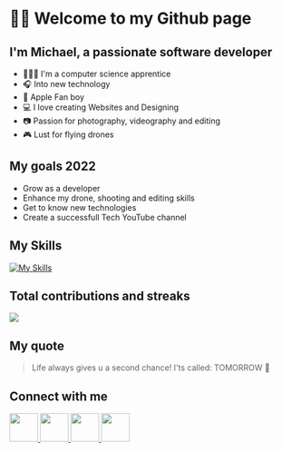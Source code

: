 # 👋🏽 Welcome to my Github page

## I'm Michael, a passionate software developer

- 🧑🏽‍💻 I'm a computer science apprentice
- 🎧 Into new technology
- 🍎 Apple Fan boy
- 💻 I love creating Websites and Designing
- 📷 Passion for photography, videography and editing
- 🎮 Lust for flying drones

## My goals 2022

- Grow as a developer
- Enhance my drone, shooting and editing skills
- Get to know new technologies
- Create a successfull Tech YouTube channel

## My Skills

[![My Skills](https://skills.thijs.gg/icons?i=angular,react,vue,ts,css,html,js,figma,mysql,py,java&theme=dark)](https://skills.thijs.gg)

## Total contributions and streaks

<img src="https://github-readme-streak-stats.herokuapp.com/?user=zluvsand&theme=dark"/>

## My quote

> Life always gives u a second chance! I'ts called: TOMORROW 🤟

## Connect with me

<a href="https://www.linkedin.com/in/michael-de-smitt/"> 
    <img height="50" src="https://cdn2.iconfinder.com/data/icons/social-icon-3/512/social_style_3_in-306.png"/>
</a>

<a href="https://www.instagram.com/michael.desmitt/"> 
    <img height="50" src="https://cdn2.iconfinder.com/data/icons/social-media-applications/64/social_media_applications_3-instagram-1024.png"/>
</a>

<a href="https://www.snapchat.com/add/mds160902"> 
    <img height="50" src="https://cdn2.iconfinder.com/data/icons/social-media-applications/64/social_media_applications_7-snapchat-1024.png"/>
</a>

<a href="mailto:michaeldesmitt@gmail.com"> 
    <img height="50" src="https://cdn3.iconfinder.com/data/icons/logos-brands-3/24/logo_brand_brands_logos_gmail-1024.png"/>
</a>
